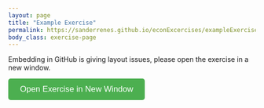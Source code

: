 ```yaml
---
layout: page
title: "Example Exercise"
permalink: https://sanderrenes.github.io/econExcercises/exampleExercise
body_class: exercise-page
---
```


Embedding in GitHub is giving layout issues, please open the exercise in a new window. 

<button id="open-exercise" style="padding: 12px 24px; font-size: 1.2em; background-color: #4CAF50; color: white; border: none; border-radius: 5px; cursor: pointer;">
  Open Exercise in New Window
</button>

<script>
document.getElementById("open-exercise").onclick = function() {
  window.open(
    "https://sanderrenes.github.io/econExcercises/graspleExercise.html", // adjust path if needed!
    "_blank",
    "noopener,noreferrer,width=1200,height=800"
  );
};
</script>
